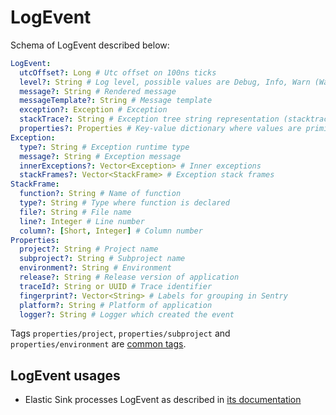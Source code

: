 # LogEvent

Schema of LogEvent described below:

```yaml
LogEvent:
  utcOffset?: Long # Utc offset on 100ns ticks
  level?: String # Log level, possible values are Debug, Info, Warn (Warning), Error, Fatal.
  message?: String # Rendered message
  messageTemplate?: String # Message template
  exception?: Exception # Exception
  stackTrace?: String # Exception tree string representation (stacktrace)
  properties?: Properties # Key-value dictionary where values are primitives or string representation in case of object
Exception:
  type?: String # Exception runtime type
  message?: String # Exception message
  innerExceptions?: Vector<Exception> # Inner exceptions
  stackFrames?: Vector<StackFrame> # Exception stack frames
StackFrame:
  function?: String # Name of function
  type?: String # Type where function is declared
  file?: String # File name
  line?: Integer # Line number
  column?: [Short, Integer] # Column number
Properties:
  project?: String # Project name
  subproject?: String # Subproject name 
  environment?: String # Environment
  release?: String # Release version of application
  traceId?: String or UUID # Trace identifier
  fingerprint?: Vector<String> # Labels for grouping in Sentry
  platform?: String # Platform of application
  logger?: String # Logger which created the event
```

Tags `properties/project`, `properties/subproject` and `properties/environment` are [common tags](../../hercules-protocol/doc/common-tags.md).

## LogEvent usages

- Elastic Sink processes LogEvent as described in [its documentation](../../hercules-elastic-sink/doc/log-event-schema.md)

